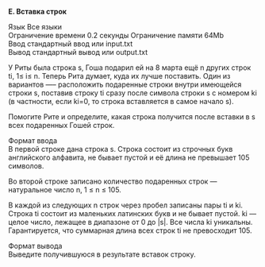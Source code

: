 **E. Вставка строк**

Язык Все языки  
Ограничение времени	0.2 секунды 
Ограничение памяти	64Mb  
Ввод стандартный ввод или input.txt  
Вывод стандартный вывод или output.txt  

У Риты была строка s, Гоша подарил ей на 8 марта ещё n других строк ti, 1≤ i≤ n. Теперь Рита думает, куда их лучше поставить. Один из вариантов —– расположить подаренные строки внутри имеющейся строки s, поставив строку ti сразу после символа строки s с номером ki (в частности, если ki=0, то строка вставляется в самое начало s).  

Помогите Рите и определите, какая строка получится после вставки в s всех подаренных Гошей строк.  

Формат ввода  
В первой строке дана строка s. Строка состоит из строчных букв английского алфавита, не бывает пустой и её длина не превышает 105 символов.  

Во второй строке записано количество подаренных строк — натуральное число n, 1 ≤ n ≤ 105.  

В каждой из следующих n строк через пробел записаны пары ti и ki. Строка ti состоит из маленьких латинских букв и не бывает пустой. ki — целое число, лежащее в диапазоне от 0 до |s|. Все числа ki уникальны. Гарантируется, что суммарная длина всех строк ti не превосходит 105.  

Формат вывода  
Выведите получившуюся в результате вставок строку.  
